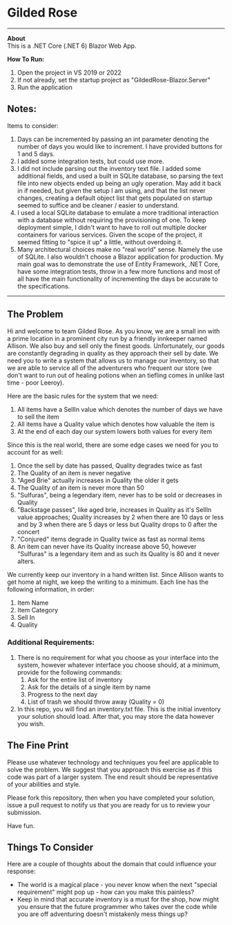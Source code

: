 # Gilded Rose
----------------------------------------------------------------------------------------------
**About**  
This is a .NET Core (.NET 6) Blazor Web App.   

**How To Run:**  
1. Open the project in VS 2019 or 2022  
2. If not already, set the startup project as "GildedRose-Blazor.Server"
3. Run the application 
  
## Notes:  
Items to consider:  
  
1. Days can be incremented by passing an int parameter denoting the number of days you would like to increment. I have provided buttons for 1 and 5 days.  
2. I added some integration tests, but could use more.  
3. I did not include parsing out the inventory text file. I added some additional fields, and used a built in SQLite database, so parsing the text file into new objects ended up being an ugly operation. May add it back in if needed, but given the setup I am using, and that the list never changes, creating a default object list that gets populated on startup seemed to suffice and be cleaner / easier to understand. 
4. I used a local SQLite database to emulate a more traditional interaction with a database without requiring the provisioning of one. To keep deployment simple, I didn't want to have to roll out multiple docker containers for various services. Given the scope of the project, it seemed fitting to "spice it up" a little, without overdoing it.
5. Many architectural choices make no "real world" sense. Namely the use of SQLite. I also wouldn't choose a Blazor application for production. My main goal was to demonstrate the use of Entity Framework, .NET Core, have some integration tests, throw in a few more functions and most of all have the main functionality of incrementing the days be accurate to the specifications.   

----------------------------------------------------------------------------------------------
## The Problem
Hi and welcome to team Gilded Rose. As you know, we are a small inn with a prime location in a prominent city run by a friendly innkeeper named Allison. We also buy and sell only the finest goods. Unfortunately, our goods are constantly degrading in quality as they approach their sell by date. We need you to write a system that allows us to manage our inventory, so that we are able to service all of the adventurers who frequent our store (we don't want to run out of healing potions when an tiefling comes in unlike last time - poor Leeroy).

Here are the basic rules for the system that we need:

1. All items have a SellIn value which denotes the number of days we have to sell the item
2. All items have a Quality value which denotes how valuable the item is
3. At the end of each day our system lowers both values for every item

Since this is the real world, there are some edge cases we need for you to account for as well:

1. Once the sell by date has passed, Quality degrades twice as fast
2. The Quality of an item is never negative
3. "Aged Brie" actually increases in Quality the older it gets
4. The Quality of an item is never more than 50
5. "Sulfuras", being a legendary item, never has to be sold or decreases in Quality
6. "Backstage passes", like aged brie, increases in Quality as it's SellIn value approaches; Quality increases by 2 when there are 10 days or less and by 3 when there are 5 days or less but Quality drops to 0 after the concert
7. "Conjured" items degrade in Quality twice as fast as normal items
8. An item can never have its Quality increase above 50, however "Sulfuras" is a legendary item and as such its Quality is 80 and it never alters.

We currently keep our inventory in a hand written list. Since Allison wants to get home at night, we keep the writing to a minimum. Each line has the following information, in order:

1. Item Name
2. Item Category
3. Sell In
4. Quality

### Additional Requirements:
1. There is no requirement for what you choose as your interface into the system, however whatever interface you choose should, at a minimum, provide for the following commands:
	1. Ask for the entire list of inventory
	2. Ask for the details of a single item by name
	3. Progress to the next day
	4. List of trash we should throw away (Quality = 0)
2. In this repo, you will find an inventory.txt file. This is the initial inventory your solution should load. After that, you may store the data however you wish.

## The Fine Print
Please use whatever technology and techniques you feel are applicable to solve the problem. We suggest that you approach this exercise as if this code was part of a larger system. The end result should be representative of your abilities and style.

Please fork this repository, then when you have completed your solution, issue a pull request to notify us that you are ready for us to review your submission.

Have fun.

## Things To Consider
Here are a couple of thoughts about the domain that could influence your response:

* The world is a magical place - you never know when the next "special requirement" might pop up - how can you make this painless?
* Keep in mind that accurate inventory is a must for the shop, how might you ensure that the future programmer who takes over the code while you are off adventuring doesn't mistakenly mess things up?
